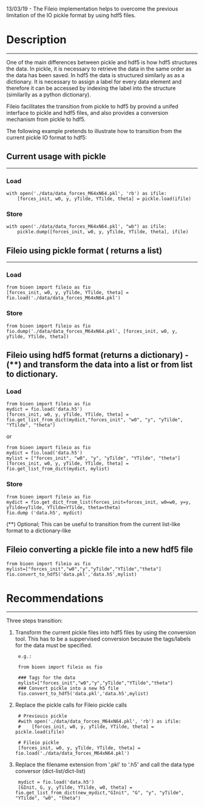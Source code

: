 
13/03/19 - The Fileio implementation helps to overcome the previous limitation
of the IO pickle format by using hdf5 files.

# Description
-----------

One of the main differences between pickle and hdf5 is how hdf5 structures 
the data. In pickle, it is necessary to retrieve the data in the same order
as the data has been saved. In hdf5 the data is structured similarly as
as a dictionary. It is necessary to assign a label for every data element 
and therefore it can be accessed by indexing the label into the structure 
(similarlly as a python dictionary).

Fileio facilitates the transition from pickle to hdf5 by provind a unifed
interface to pickle and hdf5 files, and also provides a conversion mechanism
from pickle to hdf5.

The following example pretends to illustrate how to transition from the current 
pickle IO format to hdf5:

## Current usage with pickle
---
### Load
    with open('./data/data_forces_M64xN64.pkl', 'rb') as ifile:
        [forces_init, w0, y, yTilde, YTilde, theta] = pickle.load(ifile)

### Store
    with open('./data/data_forces_M64xN64.pkl', "wb") as ifile:
        pickle.dump([forces_init, w0, y, yTilde, YTilde, theta], ifile)


## Fileio using pickle format ( returns a list)
---

### Load 
    from bioen import fileio as fio
    [forces_init, w0, y, yTilde, YTilde, theta] = fio.load('./data/data_forces_M64xN64.pkl')

### Store
    from bioen import fileio as fio
    fio.dump('./data/data_forces_M64xN64.pkl', [forces_init, w0, y, yTilde, YTilde, theta])



## Fileio using hdf5 format (returns a dictionary) - (**) and transform the data into a list or from list to dictionary.

### Load
    from bioen import fileio as fio
    mydict = fio.load('data.h5')
    [forces_init, w0, y, yTilde, YTilde, theta] = fio.get_list_from_dict(mydict,"forces_init", "w0", "y", "yTilde", "YTilde", "theta")

or

    from bioen import fileio as fio
    mydict = fio.load('data.h5')
    mylist = ["forces_init", "w0", "y", "yTilde", "YTilde", "theta"]
    [forces_init, w0, y, yTilde, YTilde, theta] = fio.get_list_from_dict(mydict, mylist)


### Store
    from bioen import fileio as fio
    mydict = fio.get_dict_from_list(forces_init=forces_init, w0=w0, y=y, yTilde=yTilde, YTilde=YTilde, theta=theta)
    fio.dump ('data.h5', mydict)


(**) Optional; This can be useful to transition from the current list-like format to a dictionary-like


## Fileio converting a pickle file into a new hdf5 file

    from bioen import fileio as fio
    mylist=["forces_init","w0","y","yTilde","YTilde","theta"]
    fio.convert_to_hdf5('data.pkl','data.h5',mylist)
    

# Recommendations
---------------

Three steps transition:

1) Transform the current pickle files into hdf5 files by using the conversion tool. This
    has to be a suppervised conversion because the tags/labels for the data must be specified.

        e.g.:

        from bioen import fileio as fio

        ### Tags for the data
        mylist=["forces_init","w0","y","yTilde","YTilde","theta"]
        ### Convert pickle into a new h5 file
        fio.convert_to_hdf5('data.pkl','data.h5',mylist)

2) Replace the pickle calls for Fileio pickle calls

        # Previouis pickle
        #with open('./data/data_forces_M64xN64.pkl', 'rb') as ifile:
        #    [forces_init, w0, y, yTilde, YTilde, theta] = pickle.load(ifile)

        # Fileio pickle
        [forces_init, w0, y, yTilde, YTilde, theta] = fio.load('./data/data_forces_M64xN64.pkl')

3) Replace the filename extension from '.pkl' to '.h5' and call the data type conversor (dict-list/dict-list) 

        mydict = fio.load('data.h5')
        [GInit, G, y, yTilde, YTilde, w0, theta] = fio.get_list_from_dict(new_mydict,"GInit", "G", "y", "yTilde", "YTilde", "w0", "theta")



